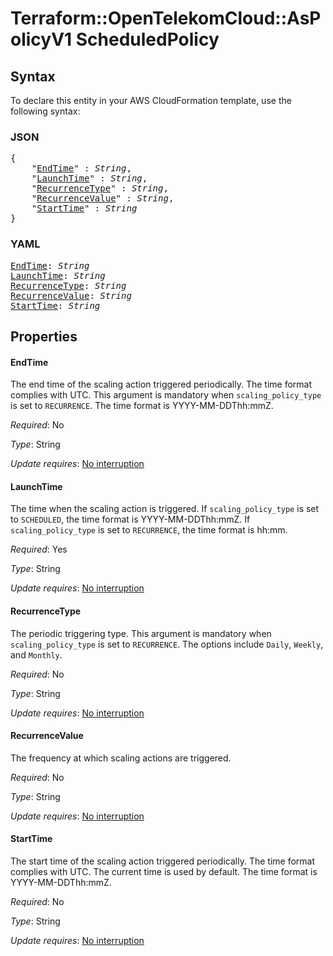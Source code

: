 # Terraform::OpenTelekomCloud::AsPolicyV1 ScheduledPolicy

## Syntax

To declare this entity in your AWS CloudFormation template, use the following syntax:

### JSON

<pre>
{
    "<a href="#endtime" title="EndTime">EndTime</a>" : <i>String</i>,
    "<a href="#launchtime" title="LaunchTime">LaunchTime</a>" : <i>String</i>,
    "<a href="#recurrencetype" title="RecurrenceType">RecurrenceType</a>" : <i>String</i>,
    "<a href="#recurrencevalue" title="RecurrenceValue">RecurrenceValue</a>" : <i>String</i>,
    "<a href="#starttime" title="StartTime">StartTime</a>" : <i>String</i>
}
</pre>

### YAML

<pre>
<a href="#endtime" title="EndTime">EndTime</a>: <i>String</i>
<a href="#launchtime" title="LaunchTime">LaunchTime</a>: <i>String</i>
<a href="#recurrencetype" title="RecurrenceType">RecurrenceType</a>: <i>String</i>
<a href="#recurrencevalue" title="RecurrenceValue">RecurrenceValue</a>: <i>String</i>
<a href="#starttime" title="StartTime">StartTime</a>: <i>String</i>
</pre>

## Properties

#### EndTime

The end time of the scaling action triggered periodically.
The time format complies with UTC. This argument is mandatory when `scaling_policy_type`
is set to `RECURRENCE`. The time format is YYYY-MM-DDThh:mmZ.

_Required_: No

_Type_: String

_Update requires_: [No interruption](https://docs.aws.amazon.com/AWSCloudFormation/latest/UserGuide/using-cfn-updating-stacks-update-behaviors.html#update-no-interrupt)

#### LaunchTime

The time when the scaling action is triggered. If `scaling_policy_type`
is set to `SCHEDULED`, the time format is YYYY-MM-DDThh:mmZ. If `scaling_policy_type` is set to
`RECURRENCE`, the time format is hh:mm.

_Required_: Yes

_Type_: String

_Update requires_: [No interruption](https://docs.aws.amazon.com/AWSCloudFormation/latest/UserGuide/using-cfn-updating-stacks-update-behaviors.html#update-no-interrupt)

#### RecurrenceType

The periodic triggering type. This argument is mandatory when
`scaling_policy_type` is set to `RECURRENCE`. The options include `Daily`, `Weekly`, and `Monthly`.

_Required_: No

_Type_: String

_Update requires_: [No interruption](https://docs.aws.amazon.com/AWSCloudFormation/latest/UserGuide/using-cfn-updating-stacks-update-behaviors.html#update-no-interrupt)

#### RecurrenceValue

The frequency at which scaling actions are triggered.

_Required_: No

_Type_: String

_Update requires_: [No interruption](https://docs.aws.amazon.com/AWSCloudFormation/latest/UserGuide/using-cfn-updating-stacks-update-behaviors.html#update-no-interrupt)

#### StartTime

The start time of the scaling action triggered periodically.
The time format complies with UTC. The current time is used by default. The time
format is YYYY-MM-DDThh:mmZ.

_Required_: No

_Type_: String

_Update requires_: [No interruption](https://docs.aws.amazon.com/AWSCloudFormation/latest/UserGuide/using-cfn-updating-stacks-update-behaviors.html#update-no-interrupt)

